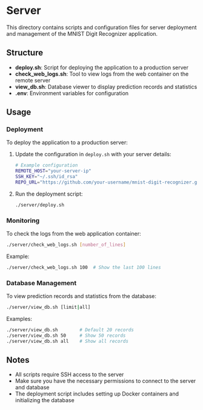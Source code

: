# Server

This directory contains scripts and configuration files for server deployment and management of the MNIST Digit Recognizer application.

## Structure

- **deploy.sh**: Script for deploying the application to a production server
- **check_web_logs.sh**: Tool to view logs from the web container on the remote server
- **view_db.sh**: Database viewer to display prediction records and statistics
- **.env**: Environment variables for configuration

## Usage

### Deployment

To deploy the application to a production server:

1. Update the configuration in `deploy.sh` with your server details:
   ```bash
   # Example configuration
   REMOTE_HOST="your-server-ip"
   SSH_KEY="~/.ssh/id_rsa"
   REPO_URL="https://github.com/your-username/mnist-digit-recognizer.git"
   ```

2. Run the deployment script:
   ```bash
   ./server/deploy.sh
   ```

### Monitoring

To check the logs from the web application container:
```bash
./server/check_web_logs.sh [number_of_lines]
```

Example:
```bash
./server/check_web_logs.sh 100  # Show the last 100 lines
```

### Database Management

To view prediction records and statistics from the database:
```bash
./server/view_db.sh [limit|all]
```

Examples:
```bash
./server/view_db.sh        # Default 20 records
./server/view_db.sh 50     # Show 50 records
./server/view_db.sh all    # Show all records
```

## Notes

- All scripts require SSH access to the server
- Make sure you have the necessary permissions to connect to the server and database
- The deployment script includes setting up Docker containers and initializing the database 